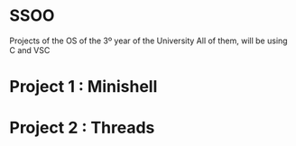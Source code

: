 # SSOO
Projects of the OS of the 3º year of the University 
All of them, will be using C and VSC


# Project 1 : Minishell #

# Project 2 : Threads #

